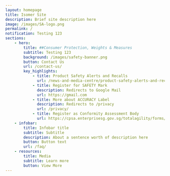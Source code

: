 ```yaml
---
layout: homepage
title: Isomer Site
description: Brief site description here
image: /images/SA-logo.png
permalink: /
notification: Testing 123
sections:
    - hero:
        title: ##Consumer Protection, Weights & Measures
        subtitle: Testing 123
        background: /images/safety-banner.png
        button: Contact Us
        url: /contact-us/
        key_highlights:
            - title: Product Safety Alerts and Recalls
              url: /news-and-media-centre/product-safety-alerts-and-recalls/
            - title: Register for SAFETY Mark
              description: Redirects to Google Mail
              url: https://gmail.com
            - title: More about ACCURACY Label
              description: Redirects to /privacy
              url: /privacy/
            - title: Register as Conformity Assessment Body
              url: https://cpsa.enterprisesg.gov.sg/totalagility/forms/cpssite/PublicTermsAndCondition.form?STR_FORM=DesnApplicationCPS.form%3FAT%3D1&
    - infobar:
        title: Infobar title
        subtitle: Subtitle
        description: About a sentence worth of description here
        button: Button text
        url: /faq/
    - resources:
        title: Media
        subtitle: Learn more
        button: View More
---
```

